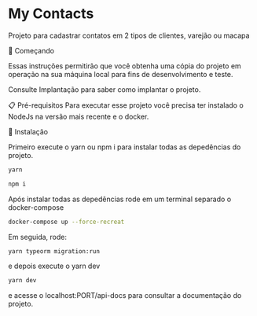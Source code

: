 # My Contacts
Projeto para cadastrar contatos em 2 tipos de clientes, varejão ou macapa

🚀 Começando

Essas instruções permitirão que você obtenha uma cópia do projeto em operação na sua máquina local para fins de desenvolvimento e teste.

Consulte Implantação para saber como implantar o projeto.

📋 Pré-requisitos
Para executar esse projeto você precisa ter instalado o NodeJs na versão mais recente e o docker.

🔧 Instalação

Primeiro execute o yarn ou npm i para instalar todas as depedências do projeto.
```bash
yarn
```

```bash
npm i
```

Após instalar todas as depedências rode em um terminal separado o docker-compose
```bash
docker-compose up --force-recreat
```
Em seguida, rode:
```bash
yarn typeorm migration:run
```
e depois execute o yarn dev

```bash
yarn dev
```
e acesse o localhost:PORT/api-docs para consultar a documentação do projeto.
